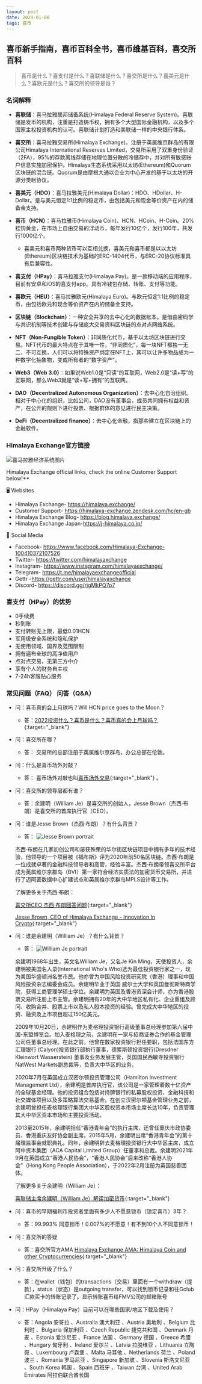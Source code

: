 ```yaml
---
layout: post
date: 2023-01-06
tags: 喜币
---
```



## 喜币新手指南，喜币百科全书，喜币维基百科，喜交所百科

> 喜币是什么？喜支付是什么？喜联储是什么？喜交所是什么？喜美元是什么？喜欧元是什么？喜交所的领导是谁？


### 名词解释

* **喜联储**：喜马拉雅联邦储备系统(Himalaya Federal Reserve System)。喜联储是发币的机构，注重是打造铸币权，拥有多个大型国际金融机构，以及多个国家主权投资机构的认可。喜联储计划打造和美联储一样的中央银行体系。

* **喜交所**：喜马拉雅交易所(Himalaya Exchange)。注册于英属维京群岛的有限公司Himalaya International Reserves Limited，交易所采用了双重身份验证（2FA），95%的存款离线存储在地理位置分散的冷储存中，并对所有敏感账户信息实施加密保护。Himalaya生态系统采用以太坊(Ethereum)和Quorum区块链的混合链。Quorum是由摩根大通以企业为中心开发的基于以太坊的开源分类帐协议。

* **喜美元（HDO）**：喜马拉雅美元(Himalaya Dollar)：HDO、HDollar、H-Dollar。是与美元恒定1:1比例的稳定币，由包括美元和现金等价资产在内的储备金支持。

* **喜币（HCN）**：喜马拉雅币(Himalaya Coin)、HCN、HCoin、H-Coin。20%挂钩黄金，在市场上自由交易的浮动币，每年发行10亿个，发行100年，共发行1000亿个。
    *  喜美元和喜币两种货币可以互相兑换，喜美元和喜币都是以以太坊(Ethereum)区块链技术为基础的ERC-1404代币，与ERC-20协议标准具有后兼容性。
* **喜支付（HPay）**：喜马拉雅支付(Himalaya Pay)。是一款移动端的应用程序，目前有安卓和iOS的喜支付app。具有冷钱包存储、转账、支付等功能。
* **喜欧元（HEU）**：喜马拉雅欧元(Himalaya Euro)。与欧元恒定1:1比例的稳定币，由包括欧元和现金等价资产在内的储备金支持。

* **区块链（Blockchain）**：一种安全共享的去中心化的数据账本。是借由密码学与共识机制等技术创建与存储庞大交易资料区块链的点对点网络系统。

* **NFT（Non-Fungible Token）**：非同质化代币，基于以太坊区块链进行交易。NFT代币的最大特点在于其唯一性，“非同质化”，每一块NFT都独一无二，不可互换，人们可以将特殊资产绑定在NFT上，其可以让许多物品成为一种数字化抽象物，变成所有者的“数字资产”。
* **Web3（Web 3.0）**：如果说Web1.0是“只读”的互联网，Web2.0是“读+写”的互联网，那么Web3就是“读+写+拥有”的互联网。
* **DAO（Decentralized Autonomous Organization）**：去中心化自治组织。相对于中心化的组织，比如公司，DAO没有董事会，成员共同拥有权益和资产，在公开的规则下进行投票、根据群体的意见进行民主决策。
* **DeFi（Decentralized finance）**：去中心化金融，指那些建立在区块链上的金融软件。


### Himalaya Exchange官方链接

![喜马拉雅经济系统图片](/images/HCN/ecosystem.png "喜马拉雅经济系统")

Himalaya Exchange official links, check the online Customer Support below!**

🖥️ Websites
- Himalaya Exchange- https://himalaya.exchange/
- Customer Support- https://himalaya-exchange.zendesk.com/hc/en-gb
- Himalaya Exchange Blog- https://blog.himalaya.exchange/
- Himalaya Exchange Japan-https://j-himalaya.co.jp/

📲 Social Media
- Facebook- https://www.facebook.com/Himalaya-Exchange-100410372107526
- Twitter- https://twitter.com/himalayaxchange
- Instagram- https://www.instagram.com/himalayaexchange/
- Telegram- https://t.me/himalayaexchangeofficial
- Gettr -https://gettr.com/user/himalayaxchange
- Discord- https://discord.gg/rjgMkPQ7p7 



### 喜支付（HPay）的优势

- 0手续费
- 秒到账
- 支付转账无上限，最低0.01HCN
- 军用级安全系统和隐私保护
- 无使用领域、国界及范围限制
- 拥有遍布全球的高净值用户
- 点对点交易，无第三方中介
- 享有个人的财务自主权
- 7-24h客服贴心服务


### 常见问题（FAQ） 问答（Q&A） 

* 问：喜币真的会上月球吗？Will HCN price goes to the Moon？
   * 答：[2022投资什么？喜币是什么？喜币真的会上月球吗？](https://www.reddit.com/user/HCNtoMoon/comments/ukawn6/2022%E6%8A%95%E8%B5%84%E4%BB%80%E4%B9%88%E5%96%9C%E5%B8%81%E6%98%AF%E4%BB%80%E4%B9%88%E5%96%9C%E5%B8%81%E7%9C%9F%E7%9A%84%E4%BC%9A%E4%B8%8A%E6%9C%88%E7%90%83%E5%90%97){:target="_blank"} 

* 问：喜交所在哪？
    *  答： 交易所的总部注册于英属维尔京群岛，办公总部在伦敦。

* 问：什么是喜币场外对敲？
    *  答： 喜币场外对敲也叫[喜币场外交易](https://hcntomoon.github.io/%E5%96%9C%E5%B8%81%E5%9C%BA%E5%A4%96%E4%BA%A4%E6%98%93){:target="_blank"} 。


* 问：喜交所的领导层都有谁？
    *  答：余建明（William Je）是喜交所的创始人，Jesse Brown（杰西·布朗）是喜交所的首席执行官（CEO）。

* 问：谁是Jesse Brown（杰西·布朗）？有什么背景？
    *  答：
    ![Jesse Brown portrait](/images/News/Jesse-Brown(1).jpg "杰西·布朗照片")

    杰西·布朗在几家初创公司和屡获殊荣的华尔街区块链项目中拥有多年的技术经验，他领导的一个项目被《福布斯》评为2020年前50名区块链。杰西·布朗是一位成就卓著的金融科技领导者和高管，经验丰富。杰西·布朗带领喜交所平台成为英属维尔京群岛（BVI）第一家符合经济实质法的加密货币交易所，并进行了迈阿密数据中心扩建试点和英属维尔京群岛MPLS设计等工作。

    了解更多关于杰西·布朗：
    
    [喜交所CEO 杰西·布朗回答问题](https://youtu.be/LO6zlwOTcgY){:target="_blank"} 
    
    [Jesse Brown, CEO of Himalaya Exchange - Innovation In Crypto](https://www.youtube.com/watch?v=y9xMcH8UpFs){:target="_blank"} 

* 问：谁是余建明（William Je）？有什么背景？
    *  答：
    ![William Je portrait](/images/News/William-Je.jpg "余建明照片")

    余建明1968年出生，英文名William Je，又名Je Kin Ming，天使投资人，余建明被美国名人录(International Who's Who)选为最佳投资银行家之一，现为美国华盛顿洲名誉市民。他亦曾为中国风险投资研究院（香港）理事和中国风险投资杂志编委会成员。余建明毕业于英国 威尔士大学和英国曼彻斯特商学院，获得工商管理学硕士学位。余建明为英国及香港资深会计师，亦为香港股票交易所注册上市主管。余建明拥有20年的大中华地区私有化、企业重组及顾问、收购合并、股票上市以及私人股本投资的经验。曾完成大中华地区的投资、融资及上市项目超过150亿美元。

    2009年10月20日，余建明作为麦格理投资银行高级董事总经理参加第六届中国-东盟博览会。加入麦格理之前，余建明在一家与招商证券合作的基金管理公司任董事总经理。在此之前，他曾在数家投资银行担任要职，包括法国东方汇理银行 (Calyon)投资银行部执行董事，德累斯顿投资银行(Dresdner Kleinwort Wasserstein) 董事及业务发展主管，英国国民西敏寺投资银行NatWest Markets副总裁等，负责大中华区的业务。

    2020年7月在英国成立汉密尔顿投资管理公司（Hamilton Investment Management Ltd），余建明是首席执行官，该公司是一家管理着数十亿资产的全球基金经理。他的投资组合包括对持牌银行的私募股权投资、金融科技和社交媒体项目以及多策略算法交易基金。在创立汉密尔顿基金管理业务之前，余建明曾担任麦格理银行集团大中华区股权资本市场主席长达10年，负责管理其大中华区资本市场和主要投资活动。
    
    2013至2015年，余建明担任“香港青年会”的执行主席，还曾任重庆市政协委员、香港重庆友好协会副主席。2015年5月，余建明出席“香港青年会”的第十届理监事会就职典礼。同年，余建明辞去麦格理投资银行大中华区主席，成立阿中资本集团（ACA Capital Limited Group）任董事和总裁。余建明2021年9月在英国成立“香港人民协会”，“香港人民协会”后来改称“香港人协会”（Hong Kong People Association），于2022年2月注册为英国慈善团体。
    

    了解更多关于余建明（William Je）：

    [喜联储主席余建明（William Je）解读加密货币](https://youtu.be/nGcU1qMIbp8){:target="_blank"} 



* 问：喜币的早期福利币投资者里面有多少人不愿意锁币（锁定喜币）3年？
    *  答：99.993% 同意锁币！0.007%的不愿意！有不到10个人不同意锁币！

* 问：喜交所的答疑
    *  答：喜交所官方AMA  [Himalaya Exchange AMA: Himalaya Coin and other Cryptocurrencies](https://youtu.be/L62X5uJtIS8){:target="_blank"} 

* 问：喜交所升级了什么？
    *  答：在wallet（钱包）的transactions（交易）里面有一个withdraw（提款），status（状态）是outgoing transfer，可以找到锁币记录和往Gclub汇款买卡的转账记录了。显示转账喜币给FMV公司的邮箱账号

* 问：HPay（Himalaya Pay）目前可以在哪些国家/地区下载及使用？
    *  答：Angola 安哥拉
、Australia 澳大利亚
、Austria 奥地利
、Belgium 比利时
、Bulgaria 保加利亚
、Czech Republic 捷克共和国
、Denmark 丹麦
、Estonia 爱沙尼亚
、France 法国
、Germany 德国
、Greece 希腊
、Hungary 匈牙利
、Ireland 爱尔兰
、Latvia 拉脱维亚
、Lithuania 立陶宛
、Luxembourg 卢森堡
、Malta 马耳他
、Netherlands 荷兰
、Poland 波兰
、Romania 罗马尼亚
、Singapore 新加坡
、Slovenia 斯洛文尼亚
、South Korea 韩国
、Spain 西班牙
、Taiwan 台湾
、United Arab Emirates 阿拉伯联合酋长国